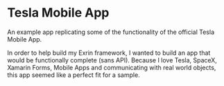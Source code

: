 # Tesla Mobile App
An example app replicating some of the functionality of the official Tesla Mobile App.

In order to help build my Exrin framework, I wanted to build an app that would be functionally complete (sans API). Because I love Tesla, SpaceX, Xamarin Forms, Mobile Apps and communicating with real world objects, this app seemed like a perfect fit for a sample.

